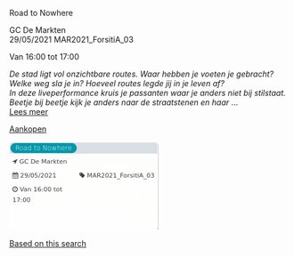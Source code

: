 Road to Nowhere

GC De Markten  
29/05/2021 MAR2021\_ForsitiA\_03  

Van 16:00 tot 17:00

  

  

*De stad ligt vol onzichtbare routes. Waar hebben je voeten je gebracht? Welke weg sla je in? Hoeveel routes legde jij in je leven af?*  
*In deze liveperformance kruis je passanten waar je anders niet bij stilstaat. Beetje bij beetje kijk je anders naar de straatstenen en haar* ...  
[Lees meer](https://tickets.vgc.be/activity/subscribe/MAR2021_ForsitiA_03)

[Aankopen](https://tickets.vgc.be/ticketingActivity/subscribe/MAR2021_ForsitiA_03)

![](63783.png)

[Based on this search](https://tickets.vgc.be/activity/index?&vrijeplaatsen=1&Age%5B%5D=3%2C4&entity=244)